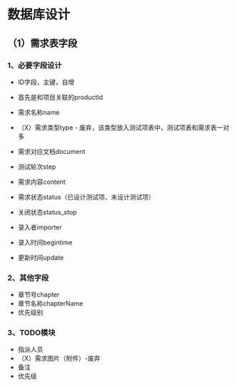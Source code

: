 # 数据库设计

## （1）需求表字段

### 1、必要字段设计

-   ID字段，主键，自增

-   首先是和项目关联的productId
-   需求名称name
-   （X）需求类型type  - 废弃，该类型放入测试项表中，测试项表和需求表一对多 
-   需求对应文档document
-   测试轮次step
-   需求内容content
-   需求状态status（已设计测试项、未设计测试项）
-   关闭状态status_stop
-   录入者importer
-   录入时间begintime
-   更新时间update



### 2、其他字段

-   章节号chapter
-   章节名称chapterName
-   优先级别



### 3、TODO模块

-   指派人员
-   （X）需求图片（附件）-废弃
-   备注
-   优先级

